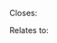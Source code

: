 <!--- Provide a general summary of your changes in the Title above -->
<!--- Describe your changes in detail: purpose, special notes -->

Closes: <!--- #123 -->

Relates to: <!--- #123 -->

<!--- This project only accepts pull requests related to open issues -->
<!--- If suggesting a new feature or change, please discuss it in an issue first -->
<!--- If fixing a bug, there should be an issue describing it with steps to reproduce -->
<!--- Please link to the issue here: -->
<!---  or -->

<!--- Checklist -->
<!--- If you're unsure about any of these, don't hesitate to ask. We're here to help! -->

<!--- - My change requires a change to the documentation. -->
<!--- - I have updated the documentation accordingly. -->
<!--- - I have added tests to cover my changes. (Unit tests are strongly advisable for changes under `esl-utils` scope -->


<!--- If you like ESL, please support it with a star on GitHub. Thank you! -->
